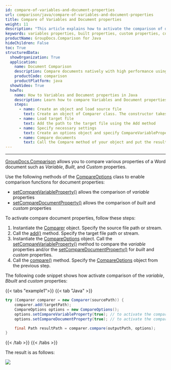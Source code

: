 ```yaml
---
id: compare-of-variables-and-document-properties
url: comparison/java/compare-of-variables-and-document-properties
title: Compare of Variables and Document properties
weight: 11
description: "This article explains how to activate the comparison of document properties in GroupDocs.Comparison for Java."
keywords: variables properties, built properties, custom properties, compare document properties, CompareVariableProperty, CompareDocumentProperty
productName: GroupDocs.Comparison for Java
hideChildren: False
toc: True
structuredData:
  showOrganization: True
  application:
    name: Document Comparison
    description: Compare documents natively with high performance using Java language and GroupDocs.Comparison for Java
    productCode: comparison
    productPlatform: java
  showVideo: True
  howTo:
    name: How to Variables and Document properties in Java
    description: Learn how to compare Variables and Document properties in Java step by step
    steps:
      - name: Create an object and load source file
        text: Create an object of Comparer class. The constructor takes the source file path parameter. You may specify absolute or relative file path as per your requirements.
      - name: Load target file
        text: Add the path to the target file using the Add method
      - name: Specify necessary settings
        text: Create an options object and specify CompareVariableProperty and CompareDocumentProperty of true value.
      - name: Compare documents
        text: Call the Compare method of your object and put the resulting file path parameter and the options object.
---
```


---

[GroupDocs.Comparison](https://products.groupdocs.com/comparison/java) allows you to compare various properties of a Word document such as _Variable_, _Built_, and _Custom_ properties.

Use the following methods of the [CompareOptions](https://reference.groupdocs.com/comparison/java/groupdocs.comparison.options/compareoptions) class to enable comparison functions for document properties:

- [setCompareVariableProperty()](https://reference.groupdocs.com/comparison/java/com.groupdocs.comparison.options/compareoptions/#setCompareVariableProperty-boolean-) allows the comparison of _variable_ properties
- [setCompareDocumentProperty()](https://reference.groupdocs.com/comparison/java/com.groupdocs.comparison.options/compareoptions/#setCompareDocumentProperty-boolean-) allows  the comparison of _built_ and _custom_ properties

To activate compare document properties, follow these steps:

1.  Instantiate the [Comparer](https://reference.groupdocs.com/comparison/java/groupdocs.comparison/comparer) object. Specify the source file path or stream.
2.  Call the [add()](https://reference.groupdocs.com/comparison/java/com.groupdocs.comparison/comparer/#add-java.lang.String-) method. Specify the target file path or stream.
3.  Instantiate the [CompareOptions](https://reference.groupdocs.com/comparison/java/groupdocs.comparison.options/compareoptions) object. Call the [setCompareVariableProperty()](https://reference.groupdocs.com/comparison/java/com.groupdocs.comparison.options/compareoptions/#setCompareVariableProperty-boolean-) method to compare the _variable_ properties and/or the [setCompareDocumentProperty()](https://reference.groupdocs.com/comparison/java/com.groupdocs.comparison.options/compareoptions/#setCompareDocumentProperty-boolean-) for _built_ and _custom_ properties.
4.  Call the [compare()](https://reference.groupdocs.com/comparison/java/com.groupdocs.comparison/comparer/#compare-java.lang.String-) method. Specify the [CompareOptions](https://reference.groupdocs.com/comparison/java/groupdocs.comparison.options/compareoptions) object from the previous step.

The following code snippet shows how activate comparison of the _variable_, _Bbuilt_ and _custom_ properties:

{{< tabs "example1">}}
{{< tab "Java" >}}
```java
try (Comparer comparer = new Comparer(sourcePath)) {
    comparer.add(targetPath);
    CompareOptions options = new CompareOptions();
    options.setCompareVariableProperty(true); // to activate the comparison of variable properties
    options.setCompareDocumentProperty(true); // to activate the comparison of built and custom properties

    final Path resultPath = comparer.compare(outputPath, options);
}
```
{{< /tab >}}
{{< /tabs >}}

The result is as follows:

![](/comparison/java/images/properties-summary-page.png)
